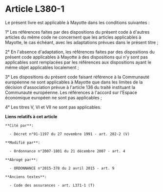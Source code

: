 # Article L380-1

Le présent livre est applicable à Mayotte dans les conditions suivantes : 

1° Les références faites par des dispositions du présent code à d'autres articles du même code ne concernent que les articles
applicables à Mayotte, le cas échéant, avec les adaptations prévues dans le présent titre ; 

2° En l'absence d'adaptation, les références faites par des dispositions du présent code applicables à Mayotte à des
dispositions qui n'y sont pas applicables sont remplacées par les références aux dispositions ayant le même objet applicables
localement ; 

3° Les dispositions du présent code faisant référence à la Communauté européenne ne sont applicables à Mayotte que dans les
limites de la décision d'association prévue à l'article 136 du traité instituant la Communauté européenne. Les références à
l'accord sur l'Espace économique européen ne sont pas applicables ; 

4° Les titres V, VI et VII ne sont pas applicables.

**Liens relatifs à cet article**

	**Cité par**:

	  - Décret n°91-1197 du 27 novembre 1991 - art. 282-2 (V)

	**Modifié par**:

	  - Ordonnance n°2007-1801 du 21 décembre 2007 - art. 4

	**Abrogé par**:

	  - ORDONNANCE n°2015-378 du 2 avril 2015 - art. 9

	**Anciens textes**:

	  - Code des assurances - art. L371-1 (T)
